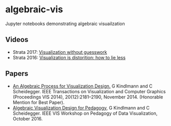 # algebraic-vis
Jupyter notebooks demonstrating algebraic visuailzation

## Videos
* Strata 2017: [Visualization without guesswork](https://www.youtube.com/watch?v=jtUjnIIDvEw)
* Strata 2016: [Visualization is distorition: how to lie less](https://www.youtube.com/watch?v=ddCEgJKdDLk)

## Papers
* [An Algebraic Process for Visualization Design.](http://people.cs.uchicago.edu/~glk/pubs/pdf/Kindlmann-AlgebraicVisDesign-VIS-2014.pdf) G Kindlmann and C Scheidegger. IEEE Transactions on Visualization and Computer Graphics (Proceedings VIS 2014), 20(12):2181–2190, November 2014. (Honorable Mention for Best Paper). 
* [Algebraic Visualization Design for Pedagogy](http://people.cs.uchicago.edu/~glk/pubs/pdf/Kindlmann-AlgebraicVisPedagogy-PDV-2016.pdf), G Kindlmann and C Scheidegger. IEEE VIS Workshop on Pedagogy of Data Visualization, October 2016. 
